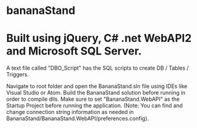 # bananaStand

# Built using jQuery, C# .net WebAPI2 and Microsoft SQL Server.

A text file called "DBO_Script" has the SQL scripts to create DB / Tables / Triggers.

Navigate to root folder and open the BananaStand.sln file using IDEs like Visual Studio or Atom. Build the BananaStand solution before running in order to compile dlls. Make sure to set "BananaStand.WebAPI" as the Startup Project before running the application. (Note: You can find and change connection string information as needed in BananaStand/BananaStand.WebAPI/preferences.config).

